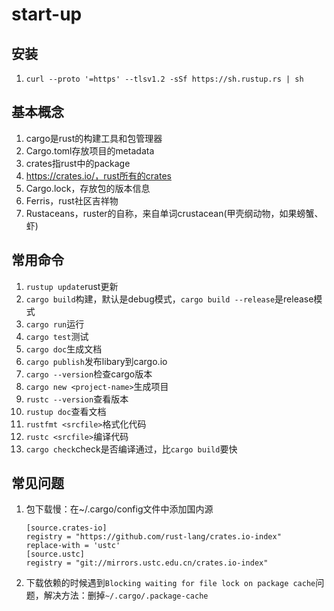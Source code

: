 # start-up

## 安装

1. `curl --proto '=https' --tlsv1.2 -sSf https://sh.rustup.rs | sh`


## 基本概念

1. cargo是rust的构建工具和包管理器
2. Cargo.toml存放项目的metadata
3. crates指rust中的package
4. https://crates.io/，rust所有的crates
5. Cargo.lock，存放包的版本信息
6. Ferris，rust社区吉祥物
7. Rustaceans，ruster的自称，来自单词crustacean(甲壳纲动物，如果螃蟹、虾)

## 常用命令

1. `rustup update`rust更新
2. `cargo build`构建，默认是debug模式，`cargo build --release`是release模式
3. `cargo run`运行
4. `cargo test`测试
5. `cargo doc`生成文档
6. `cargo publish`发布libary到cargo.io
7. `cargo --version`检查cargo版本
8. `cargo new <project-name>`生成<project-name>项目
9. `rustc --version`查看版本
10. `rustup doc`查看文档
11. `rustfmt <srcfile>`格式化代码
12. `rustc <srcfile>`编译代码
13. `cargo check`check是否编译通过，比`cargo build`要快
   
## 常见问题

1. 包下载慢：在~/.cargo/config文件中添加国内源
    ```
    [source.crates-io]
    registry = "https://github.com/rust-lang/crates.io-index"
    replace-with = 'ustc'
    [source.ustc]
    registry = "git://mirrors.ustc.edu.cn/crates.io-index"
    ```
2. 下载依赖的时候遇到`Blocking waiting for file lock on package cache`问题，解决方法：删掉`~/.cargo/.package-cache`